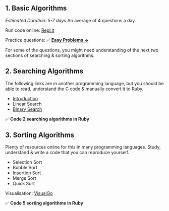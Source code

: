 ## 1. Basic Algorithms
*Estimated Duration: 5-7 days*
An average of 4 questions a day.

Run code online: [Repl.it](https://replit.com)

Practice questions:
✅ **[Easy Problems &rarr;](../02_Problems/01_Easy)**

For some of the questions, you might need understanding of the next two sections of searching & sorting algorithms.


## 2. Searching Algorithms
The following links are in another programming language, but you should be able to read, understand the C code & manually convert it to Ruby.

* [Introduction](https://www.studytonight.com/data-structures/search-algorithms)
* [Linear Search](https://www.studytonight.com/data-structures/linear-search-algorithm)
* [Binary Search](https://www.studytonight.com/data-structures/binary-search-algorithm)

✅ **Code 2 searching algorithms in Ruby**

## 3. Sorting Algorithms
Plenty of resources online for this in many programming languages. Study, understand & write a code that you can reproduce yourself.

* Selection Sort
* Bubble Sort
* Insertion Sort
* Merge Sort
* Quick Sort

Visualisation: [VisualGo](https://visualgo.net/sorting)

✅ **Code 5 sorting algorithms in Ruby**
